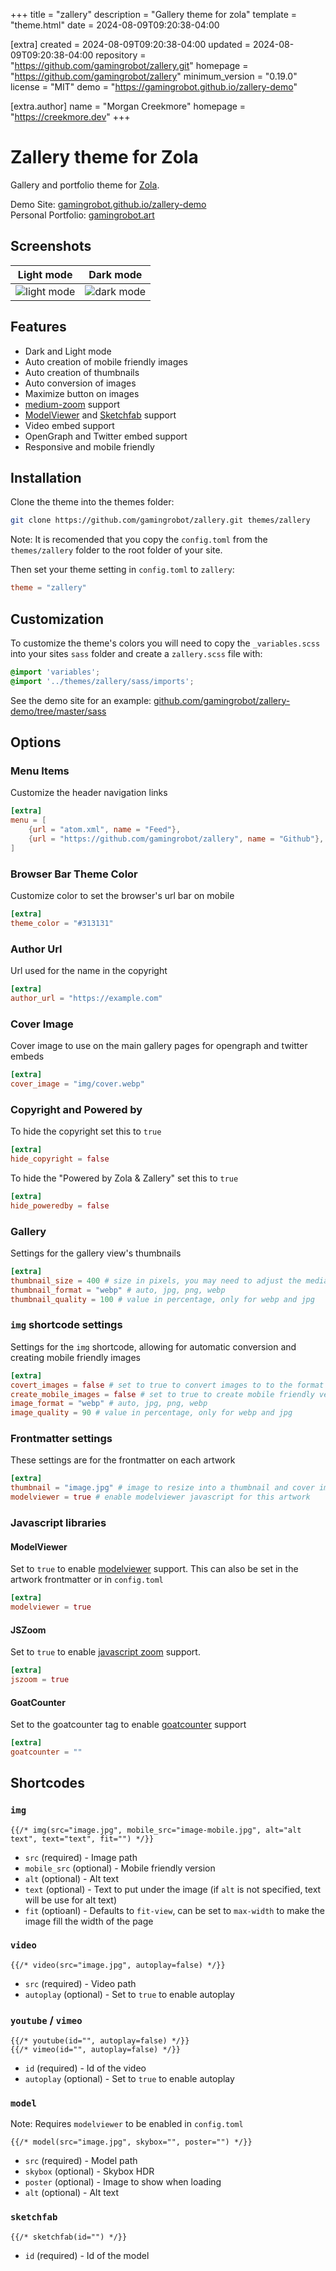 
+++
title = "zallery"
description = "Gallery theme for zola"
template = "theme.html"
date = 2024-08-09T09:20:38-04:00

[extra]
created = 2024-08-09T09:20:38-04:00
updated = 2024-08-09T09:20:38-04:00
repository = "https://github.com/gamingrobot/zallery.git"
homepage = "https://github.com/gamingrobot/zallery"
minimum_version = "0.19.0"
license = "MIT"
demo = "https://gamingrobot.github.io/zallery-demo"

[extra.author]
name = "Morgan Creekmore"
homepage = "https://creekmore.dev"
+++        

# Zallery theme for Zola

Gallery and portfolio theme for [Zola](https://getzola.org).

Demo Site: [gamingrobot.github.io/zallery-demo](https://gamingrobot.github.io/zallery-demo/)  
Personal Portfolio: [gamingrobot.art](https://gamingrobot.art/)

## Screenshots

| Light mode | Dark mode |
| :------: | :-----------: |
| ![light mode](screenshot-light.jpg) | ![dark mode](screenshot-dark.jpg) |

## Features

- Dark and Light mode
- Auto creation of mobile friendly images
- Auto creation of thumbnails
- Auto conversion of images
- Maximize button on images
- [medium-zoom](https://github.com/francoischalifour/medium-zoom) support
- [ModelViewer](https://modelviewer.dev/) and [Sketchfab](https://sketchfab.com/) support
- Video embed support
- OpenGraph and Twitter embed support
- Responsive and mobile friendly

## Installation

Clone the theme into the themes folder:

```bash
git clone https://github.com/gamingrobot/zallery.git themes/zallery
```

Note: It is recomended that you copy the `config.toml` from the `themes/zallery` folder to the root folder of your site.

Then set your theme setting in `config.toml` to `zallery`:

```toml
theme = "zallery"
```

## Customization

To customize the theme's colors you will need to copy the `_variables.scss` into your sites `sass` folder and create a `zallery.scss` file with:

```scss
@import 'variables';
@import '../themes/zallery/sass/imports';
```

See the demo site for an example: [github.com/gamingrobot/zallery-demo/tree/master/sass](https://github.com/gamingrobot/zallery-demo/tree/master/sass)

## Options

### Menu Items

Customize the header navigation links

```toml
[extra]
menu = [
    {url = "atom.xml", name = "Feed"},
    {url = "https://github.com/gamingrobot/zallery", name = "Github"},
]
```

### Browser Bar Theme Color

Customize color to set the browser's url bar on mobile

```toml
[extra]
theme_color = "#313131"
```

### Author Url

Url used for the name in the copyright

```toml
[extra]
author_url = "https://example.com"
```

### Cover Image

Cover image to use on the main gallery pages for opengraph and twitter embeds

```toml
[extra]
cover_image = "img/cover.webp"
```

### Copyright and Powered by

To hide the copyright set this to `true`

```toml
[extra]
hide_copyright = false
```

To hide the "Powered by Zola & Zallery" set this to `true`

```toml
[extra]
hide_poweredby = false
```

### Gallery

Settings for the gallery view's thumbnails

```toml
[extra]
thumbnail_size = 400 # size in pixels, you may need to adjust the media queries in _gallery.scss
thumbnail_format = "webp" # auto, jpg, png, webp
thumbnail_quality = 100 # value in percentage, only for webp and jpg
```

### `img` shortcode settings

Settings for the `img` shortcode, allowing for automatic conversion and creating mobile friendly images

```toml
[extra]
covert_images = false # set to true to convert images to to the format in the image_format setting
create_mobile_images = false # set to true to create mobile friendly versions of the image
image_format = "webp" # auto, jpg, png, webp
image_quality = 90 # value in percentage, only for webp and jpg
```

### Frontmatter settings

These settings are for the frontmatter on each artwork

```toml
[extra]
thumbnail = "image.jpg" # image to resize into a thumbnail and cover image
modelviewer = true # enable modelviewer javascript for this artwork
```

### Javascript libraries

#### ModelViewer

Set to `true` to enable [modelviewer](https://modelviewer.dev/) support. This can also be set in the artwork frontmatter or in `config.toml`

```toml
[extra]
modelviewer = true
```

#### JSZoom

Set to `true` to enable [javascript zoom](https://github.com/francoischalifour/medium-zoom) support.

```toml
[extra]
jszoom = true
```

#### GoatCounter

Set to the goatcounter tag to enable [goatcounter](https://www.goatcounter.com/) support

```toml
[extra]
goatcounter = ""
```

## Shortcodes

### `img`

```jinja2
{{/* img(src="image.jpg", mobile_src="image-mobile.jpg", alt="alt text", text="text", fit="") */}}
```

- `src` (required) - Image path
- `mobile_src` (optional) - Mobile friendly version
- `alt` (optional) - Alt text
- `text` (optional) - Text to put under the image (if `alt` is not specified, text will be use for alt text)
- `fit` (optioanl) - Defaults to `fit-view`, can be set to `max-width` to make the image fill the width of the page

### `video`

```jinja2
{{/* video(src="image.jpg", autoplay=false) */}}
```

- `src` (required) - Video path
- `autoplay` (optional) - Set to `true` to enable autoplay

### `youtube` / `vimeo`

```jinja2
{{/* youtube(id="", autoplay=false) */}}
{{/* vimeo(id="", autoplay=false) */}}
```

- `id` (required) - Id of the video
- `autoplay` (optional) - Set to `true` to enable autoplay

### `model`

Note: Requires `modelviewer` to be enabled in `config.toml`

```jinja2
{{/* model(src="image.jpg", skybox="", poster="") */}}
```

- `src` (required) - Model path
- `skybox` (optional) -  Skybox HDR
- `poster` (optional) - Image to show when loading
- `alt` (optional) - Alt text

### `sketchfab`

```jinja2
{{/* sketchfab(id="") */}}
```

- `id` (required) - Id of the model

        
